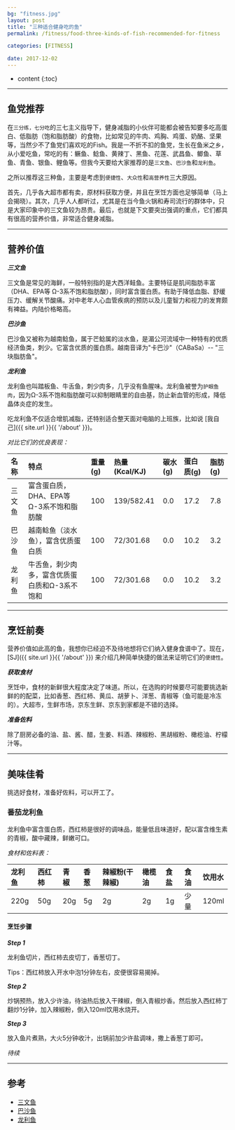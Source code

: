 ```yaml
---
bg: "fitness.jpg"
layout: post
title: "三种适合健身吃的鱼"
permalink: /fitness/food-three-kinds-of-fish-recommended-for-fitness

categories: [FITNESS]

date: 2017-12-02
---
```


* content
{:toc}

---


## 鱼党推荐
在`三分练，七分吃`的三七主义指导下，健身减脂的小伙伴可能都会被告知要多吃高蛋白、低脂肪（饱和脂肪酸）的食物，比如常见的牛肉、鸡胸、鸡蛋、奶酪、坚果等，当然少不了鱼党们喜欢吃的Fish。我是一不折不扣的鱼党，生长在鱼米之乡，从小爱吃鱼，常吃的有：鳜鱼、鲶鱼、黄辣丁、黑鱼、花莲、武昌鱼、鲫鱼、草鱼、青鱼、银鱼、鲤鱼等。但我今天要给大家推荐的是`三文鱼`、`巴沙鱼`和`龙利鱼`。

之所以推荐这三种鱼，主要是考虑到`便捷性`、`大众性`和`高营养性`三大原因。

首先，几乎各大超市都有卖，原材料获取方便，并且在烹饪方面也足够简单（马上会揭晓）。其次，几乎人人都听过，尤其是在当今鱼火锅和寿司流行的群体中，只是大家印象中的三文鱼较为昂贵。最后，也就是下文要突出强调的重点，它们都具有很高的营养价值，非常适合健身减脂。

---

## 营养价值

***三文鱼*** 

三文鱼是常见的海鲜，一般特别指的是大西洋鲑鱼。主要特征是肌间脂肪丰富（DHA、EPA等 Ω-3系不饱和脂肪酸），同时富含蛋白质。有助于降低血脂、舒缓压力、缓解关节酸痛。对中老年人心血管疾病的预防以及儿童智力和视力的发育颇有裨益。内陆价格略高。

***巴沙鱼***  

巴沙鱼又被称为越南鲶鱼，属于芒鲶属的淡水鱼，是湄公河流域中一种特有的优质经济鱼类，刺少。它富含优质的蛋白质。越南音译为"卡巴沙"（CABaSa）-- "三块脂肪鱼"。

***龙利鱼***  

龙利鱼也叫踏板鱼、牛舌鱼，刺少肉多，几乎没有鱼腥味。龙利鱼被誉为`护眼鱼肉`，因为Ω-3系不饱和脂肪酸可以抑制眼睛里的自由基，防止新血管的形成，降低晶体炎症的发生。

吃龙利鱼不仅适合增肌减脂，还特别适合整天面对电脑的上班族，比如说 [我自己]({{ site.url }}{{ '/about' }})。


*对比它们的优良表现：*

| 名称 | 特点 | 重量(g) | 热量(Kcal/KJ) | 碳水(g) | 蛋白质(g) | 脂肪(g) |
|:---|:---|:---|:---|:---|:---|:---|
| 三文鱼 | 富含蛋白质，DHA、EPA等 Ω-3系不饱和脂肪酸 | 100 | 139/582.41 | 0.0 | 17.2 | 7.8 |
| 巴沙鱼 | 越南鲶鱼（淡水鱼），富含优质蛋白质 | 100 | 72/301.68 | 0.0 | 10.2 | 3.2 |
| 龙利鱼 | 牛舌鱼，刺少肉多，富含优质蛋白质和Ω-3系不饱和 | 100 | 72/301.68 | 0.0 | 10.2 | 3.2 |

---

## 烹饪前奏
营养价值如此高的鱼，我想你已经迫不及待地想将它们纳入健身食谱中了。现在，[SJ]({{ site.url }}{{ '/about' }}) 来介绍几种简单快捷的做法来证明它们的`便捷性`。

***获取食材***

烹饪中，食材的新鲜很大程度决定了味道。所以，在选购的时候要尽可能要挑选新鲜的的配菜，比如香葱、西红柿、黄瓜、胡萝卜、洋葱、青椒等（鱼可能是冷冻的）。大超市，生鲜市场，京东生鲜、京东到家都是不错的选择。

***准备佐料***

除了厨房必备的油、盐、酱、醋，生姜、料酒、辣椒粉、黑胡椒粉、橄榄油、柠檬汁等。

---

## 美味佳肴
挑选好食材，准备好佐料，可以开工了。

### 番茄龙利鱼
龙利鱼中富含蛋白质，西红柿是很好的调味品，能量低且味道好，配以富含维生素的青椒，酸中藏辣，鲜嫩可口。

*食材和佐料表：*

| 龙利鱼 | 西红柿 | 青椒 | 香葱 | 辣椒粉(干辣椒) | 橄榄油 | 食盐 | 食油 | 饮用水 |
|:---|:---|:---|:---|:---|:---|:---|:---|:---|
| 220g | 50g | 20g | 5g | 2g | 2g | 1g | 少量 | 120ml |

#### 烹饪步骤

***Step 1***

龙利鱼切片，西红柿去皮切丁，香葱切丁。

Tips：西红柿放入开水中泡1分钟左右，皮便很容易揭掉。

***Step 2***

炒锅预热，放入少许油，待油热后放入干辣椒，倒入青椒炒香。然后放入西红柿丁翻炒1分钟，加入辣椒粉，倒入120ml饮用水烧开。

***Step 3***

放入鱼片煮熟，大火5分钟收汁，出锅前加少许盐调味，撒上香葱丁即可。

*待续*

---


## 参考
- [三文鱼](https://baike.baidu.com/item/%E4%B8%89%E6%96%87%E9%B1%BC/817938)
- [巴沙鱼](https://baike.baidu.com/item/%E5%B7%B4%E6%B2%99%E9%B1%BC) 
- [龙利鱼](https://baike.baidu.com/item/%E9%BE%99%E5%88%A9%E9%B1%BC)
